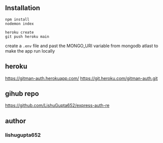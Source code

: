## Installation

```
npm install
nodemon index
```

```
heroku create
git push heroku main
```

create a `.env` file and past the MONGO_URI variable from mongodb atlast to make the app run locally

## heroku

https://gitman-auth.herokuapp.com/
https://git.heroku.com/gitman-auth.git

## gihub repo

https://github.com/LishuGupta652/express-auth-re

## author

### lishugupta652
